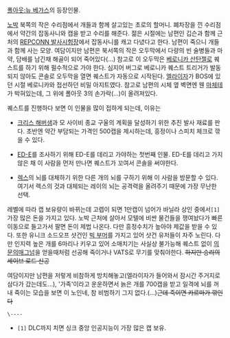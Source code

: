 [폴아웃:뉴 베가스](%ED%8F%B4%EC%95%84%EC%9B%83%3A%EB%89%B4%20%EB%B2%A0%EA%B0%80%EC%8A%A4.md)의 등장인물.

[노박](%EB%85%B8%EB%B0%95.md) 북쪽의 작은 수리점에서 개들과 함께 살고있는 초로의 할머니. 폐차장을 낀 수리점에서
약간의 잡동사니와 캡을 받고 수리를 해준다. 젊은 시절에는 남편인 깁슨과 함께 근처의 [REPCONN 발사시험장](REPCONN%20%EB%B0%9C%EC%82%AC%20%EC%8B%9C%ED%97%98%EC%9E%A5.md)에서 잡동사니를
캐고 다녔다고 한다. 남편이 죽으니 개들과 함께 사는 모양. 여담이지만 남편은 북서쪽의 작은 오두막에서 다량의 빈 술병들과 마약, 담배를
남긴채 해골이 되어 죽어있다(...) 참고로 이 오두막은 [베로니카 산탄젤로](%EB%B2%A0%EB%A1%9C%EB%8B%88%EC%B9%B4%20%EC%82%B0%ED%83%84%EC%A0%A4%EB%A1%9C.md) 퀘스트를 하기 위해 필수적으로 가야 한다. 심지어
버그로 베로니카 퀘스트 트리거가 발동되지 않아도 콘솔로 오두막을 열면 퀘스트가 자동으로 시작된다.
[엘라이자](%EC%97%98%EB%9D%BC%EC%9D%B4%EC%9E%90.md)가 BOS에 있던 시절 베로니카와 접선하던 비밀
아지트였다. 참고로 남편의 시체 옆 벽면엔 웬 [마체테](%EB%A7%88%EC%B2%B4%ED%85%8C.md)가 박혀있는데, 그
위에 폴아웃 3의 손가락(...)이 올려져있다.

퀘스트를 진행하다 보면 이 인물을 많이 접하게 되는데, 이유는

  * [크리스 해버샘](%ED%81%AC%EB%A6%AC%EC%8A%A4%20%ED%95%B4%EB%B2%84%EC%83%98.md)과 모 사이비 종교 구울의 계획을 달성하기 위한 추진 발사 재료를 판다. 초반엔 약간 부담되는 가격인 500캡을 제시하는데, 흥정이나 스피치 체크로 깎을 수 있다.   

  * [ED-E](ED-E.md)를 조사하기 위해 ED-E를 데리고 가야하는 첫번째 인물. ED-E를 데리고 가지않은 채 이 사람을 먼저 만나면 퀘스트가 꼬여서 콘솔을 써야한다.  

  * [렉스](%EB%A0%89%EC%8A%A4.md)의 뇌를 대체하기 위한 다른 개의 뇌를 구하기 위해 이 사람을 방문할 수 있다. 여기서 렉스의 것과 대체되는 레이의 뇌는 공격력을 올려주기 때문에 가장 무난한 선택.  

레벨에 따라 캡 보유량이 바뀌는데 고렙이 되면 1만캡이 넘어가 바닐라 상인 중에서`[1]` 가장 많은 돈을 가지고 있다. 노박 근처에 살아서
모텔에 비싼 물건들을 쟁여놨다가 빠른이동으로 들고가서 팔면 돈이 제법 나온다. 다만 흥정수치가 높아야 제값을 받을 수 있다. 또한 유니크
소드오프 샷건인 [빅 부머](%EB%B9%85%20%EB%B6%80%EB%A8%B8.md)를 가지고 있어 샷건 유저들이 자주 노린다.
다만 인지력 높은 개를 6마리나 키우고 있어 소매치기는 사실상 불가능해 퀘스트 없이 [의문의매그넘](%EC%9D%98%EB%AC%B8%EC%9D%98%20%EB%A7%A4%EA%B7%B8%EB%84%98.md)을 얻을때처럼
선공해 죽이거나 VATS로 무기를 맞춰야한다. <del>하지만 승리의 세이브 로드 신공</del>

여담이지만 남편을 저렇게 비참하게 방치해놓고(엘라이자가 들어와서 잠시간 주거지로 삼다가 갔는데도...), '가족'이라고 운운하면서 늙은 개를
700캡을 받고 일격에 뇌를 꺼내 죽이는 모습을 보면 이 노인네, 참 비범하기 그지 없다.(...)<del>근데 죽이면 카르마가
깎인다</del>

`\----`

  * `[1]` DLC까지 치면 싱크 중앙 인공지능이 가장 많은 캡 보유.

